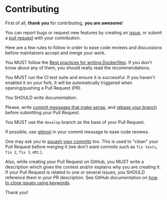 Contributing
============

First of all, **thank you** for contributing, **you are awesome**!

You can report bugs or request new features by creating an [issue](https://github.com/Monogramm/docker-dokos-ext/issues), or submit a [pull request](https://github.com/Monogramm/docker-dokos-ext/pulls) with your contribution.

Here are a few rules to follow in order to ease code reviews and discussions before maintainers accept and merge your work.

You MUST follow the [Best practices for writing Dockerfiles](https://docs.docker.com/develop/develop-images/dockerfile_best-practices/). If you don't know about any of them, you should really read the recommendations.

You MUST run the CI test suite and ensure it is successful. If you haven't enabled it on your fork, it will be automatically triggered when opening/pushing a Pull Request (PR).

You SHOULD write documentation.

Please, write [commit messages that make sense](http://tbaggery.com/2008/04/19/a-note-about-git-commit-messages.html), and [rebase your branch](http://git-scm.com/book/en/Git-Branching-Rebasing) before submitting your Pull Request.

You MUST use the `develop` branch as the base of your Pull Request.

If possible, use [gitmoji](https://gitmoji.carloscuesta.me/) in your commit message to ease code reviews.

One may ask you to [squash your commits](http://gitready.com/advanced/2009/02/10/squashing-commits-with-rebase.html) too. This is used to "clean" your Pull Request before merging it (we don't want commits such as `fix tests`, `fix 2`, `fix 3`, etc.).

Also, while creating your Pull Request on GitHub, you MUST write a description which gives the context and/or explains why you are creating it. If your Pull Request is related to one or several issues, you SHOULD reference them in your PR description. See GitHub documentation on [how to close issues using keywords](https://help.github.com/en/articles/closing-issues-using-keywords).

Thank you!
